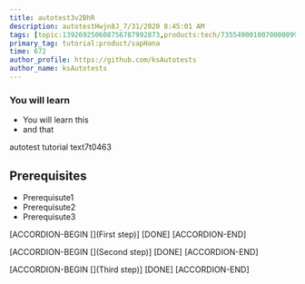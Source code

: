 ```yaml
---
title: autotest3v2BhR
description: autotestHwjn8J_7/31/2020 8:45:01 AM
tags: [topic:139269250608756787992873,products:tech/73554900100700000996,tutorial:experience/advanced]
primary_tag: tutorial:product/sapHana
time: 672
author_profile: https://github.com/ksAutotests
author_name: ksAutotests
---
```

### You will learn
- You will learn this
- and that

autotest tutorial text7t0463

## Prerequisites
- Prerequisute1
- Prerequisute2
- Prerequisute3

[ACCORDION-BEGIN [](First step)]
[DONE]
[ACCORDION-END]

[ACCORDION-BEGIN [](Second step)]
[DONE]
[ACCORDION-END]

[ACCORDION-BEGIN [](Third step)]
[DONE]
[ACCORDION-END]

